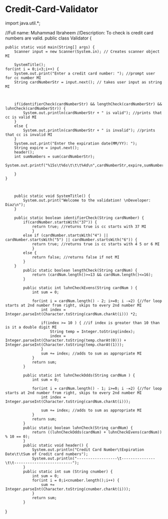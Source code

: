 # Credit-Card-Validator

import java.util.*;


//Full name: Muhammad Ibraheem
//Description: To check is credit card numbers are valid.
public class Validator {

	public static void main(String[] args) {
		Scanner input = new Scanner(System.in); // Creates scanner object MI
		
		SystemTitle();
	for(int i = 0;i<3;i++) {
		System.out.print("Enter a credit card number: "); //prompt user for cc number MI
		String cardNumberStr = input.next(); // takes user input as string MI
	
		
		
		if(identifierCheck(cardNumberStr) && lengthCheck(cardNumberStr) && luhnCheck(cardNumberStr)) {
			System.out.println(cardNumberStr + " is valid"); //prints that cc is valid MI
		}
		else {
			System.out.println(cardNumberStr + " is invalid"); //prints that cc is invalid MI
		}
		System.out.print("Enter the expiration date(MM/YY): ");
		String expire = input.next();
		header();
		int sumNumbers = sum(cardNumberStr);
		System.out.printf("%15s\t%6s\t\t\t%4d\n",cardNumberStr,expire,sumNumbers);
		
		}
	}
		
		
	
		public static void SystemTitle() {
			System.out.print("Welcome to the validation! \nDeveloper: Diaz\n");
		}
		
		public static boolean identifierCheck(String cardNumber) {
			if(cardNumber.startsWith("37")) {
				return true; //returns true is cc starts with 37 MI
				}
			else if (cardNumber.startsWith("4") || cardNumber.startsWith("5") || cardNumber.startsWith("6")) {
				return true; //returns true is cc starts with 4 5 or 6 MI
				}
			else {
				return false; //returns false if not MI
			}
		}
			public static boolean lengthCheck(String cardNum) {
				return (cardNum.length()>=13 && cardNum.length()<=16);
			}
			
			public static int luhnCheckEvens(String cardNum ) {
				int sum = 0;
				
				for(int i = cardNum.length() - 2; i>=0; i -=2) {//for loop starts at 2nd number from right, skips to every 2nd number MI
					int index = Integer.parseInt(Character.toString(cardNum.charAt(i))) *2;
					
					if(index >= 10 ) { //if index is greater than 10 than is it a double digit MI
						String temp = Integer.toString(index);
						index = Integer.parseInt(Character.toString(temp.charAt(0))) + Integer.parseInt(Character.toString(temp.charAt(1)));
					}
					sum += index; //adds to sum as appropriate MI
				}
				return sum;
			}
			
			public static int luhnCheckOdds(String cardNum ) {
				int sum = 0;
				
				for(int i = cardNum.length() - 1; i>=0; i -=2) {//for loop starts at 2nd number from right, skips to every 2nd number MI
					int index = Integer.parseInt(Character.toString(cardNum.charAt(i)));
					
					sum += index; //adds to sum as appropriate MI
				}
				return sum;
			}
			public static boolean luhnCheck(String cardNum) {
				return ((luhnCheckOdds(cardNum) + luhnCheckEvens(cardNum)) % 10 == 0);
			}
			public static void header() {
				System.out.println("Credit Card Number\tExpiration Date\t\tSum of Credit card numbers");
				System.out.println("------------------\t---------------\t\t--------------------------");
			}
			public static int sum (String cnumber) {
				int sum = 0;
				for(int i = 0;i<cnumber.length();i++) {
					sum += Integer.parseInt(Character.toString(cnumber.charAt(i)));
				}
				return sum;
			}
}
